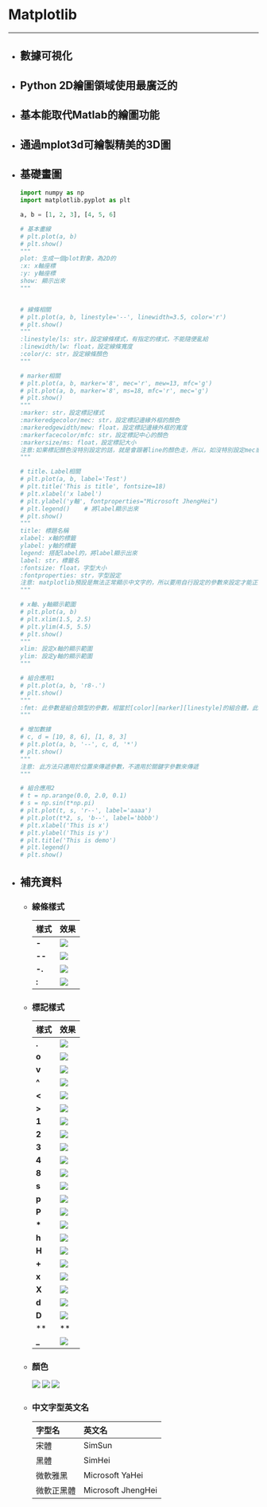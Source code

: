 # Matplotlib
---

+ ## 數據可視化
+ ## Python 2D繪圖領域使用最廣泛的
+ ## 基本能取代Matlab的繪圖功能
+ ## 通過mplot3d可繪製精美的3D圖
+ ## 基礎畫圖
    ```python
    import numpy as np
    import matplotlib.pyplot as plt

    a, b = [1, 2, 3], [4, 5, 6]

    # 基本畫線
    # plt.plot(a, b)
    # plt.show()
    """
    plot: 生成一個plot對象，為2D的
    :x: x軸座標
    :y: y軸座標
    show: 顯示出來
    """


    # 線條相關
    # plt.plot(a, b, linestyle='--', linewidth=3.5, color='r')
    # plt.show()
    """
    :linestyle/ls: str，設定線條樣式，有指定的樣式，不能隨便亂給
    :linewidth/lw: float，設定線條寬度
    :color/c: str，設定線條顏色
    """

    # marker相關
    # plt.plot(a, b, marker='8', mec='r', mew=13, mfc='g')
    # plt.plot(a, b, marker='8', ms=18, mfc='r', mec='g')
    # plt.show()
    """
    :marker: str，設定標記樣式
    :markeredgecolor/mec: str，設定標記邊緣外框的顏色
    :markeredgewidth/mew: float，設定標記邊緣外框的寬度
    :markerfacecolor/mfc: str，設定標記中心的顏色
    :markersize/ms: float，設定標記大小
    注意:如果標記顏色沒特別設定的話，就是會跟著line的顏色走，所以，如沒特別設定mec或mfc，就會接跟著color參數走
    """

    # title、Label相關
    # plt.plot(a, b, label='Test')
    # plt.title('This is title', fontsize=18)
    # plt.xlabel('x label')
    # plt.ylabel('y軸', fontproperties="Microsoft JhengHei")
    # plt.legend()    # 將label顯示出來
    # plt.show()
    """
    title: 標題名稱
    xlabel: x軸的標籤
    ylabel: y軸的標籤
    legend: 搭配label的，將label顯示出來
    label: str，標籤名
    :fontsize: float，字型大小
    :fontproperties: str，字型設定
    注意: matplotlib預設是無法正常顯示中文字的，所以要用自行設定的參數來設定才能正常顯示中文字
    """

    # x軸、y軸顯示範圍
    # plt.plot(a, b)
    # plt.xlim(1.5, 2.5)
    # plt.ylim(4.5, 5.5)
    # plt.show()
    """
    xlim: 設定x軸的顯示範圍
    ylim: 設定y軸的顯示範圍
    """

    # 組合應用1
    # plt.plot(a, b, 'r8-.')
    # plt.show()
    """
    :fmt: 此參數是組合類型的參數，相當於[color][marker][linestyle]的組合體，此參數只能用位置參數傳遞，不可用關鍵字參數傳遞
    """

    # 增加數據
    # c, d = [10, 8, 6], [1, 8, 3]
    # plt.plot(a, b, '--', c, d, '*')
    # plt.show()
    """
    注意: 此方法只適用於位置來傳遞參數，不適用於關鍵字參數來傳遞
    """

    # 組合應用2
    # t = np.arange(0.0, 2.0, 0.1)
    # s = np.sin(t*np.pi)
    # plt.plot(t, s, 'r--', label='aaaa')
    # plt.plot(t*2, s, 'b--', label='bbbb')
    # plt.xlabel('This is x')
    # plt.ylabel('This is y')
    # plt.title('This is demo')
    # plt.legend()
    # plt.show()
    ```
+ ## 補充資料
  + ### 線條樣式
    |樣式|效果|
    |:-|:-
    |**-**|![](../Image/LineStyle_01.png)
    |**--**|![](../Image/LineStyle_02.png)
    |**-.**|![](../Image/LineStyle_03.png)
    |**:**|![](../Image/LineStyle_04.png)

  + ### 標記樣式
    |樣式|效果
    |:-|:-|
    |**.**|![](../Image/matplotlib_marker_01.png)    
    |**o**|![](../Image/matplotlib_marker_02.png)    
    |**v**|![](../Image/matplotlib_marker_03.png)    
    |**^**|![](../Image/matplotlib_marker_04.png)    
    |**<**|![](../Image/matplotlib_marker_05.png)    
    |**>**|![](../Image/matplotlib_marker_06.png)    
    |**1**|![](../Image/matplotlib_marker_07.png)    
    |**2**|![](../Image/matplotlib_marker_08.png)    
    |**3**|![](../Image/matplotlib_marker_09.png)    
    |**4**|![](../Image/matplotlib_marker_10.png)    
    |**8**|![](../Image/matplotlib_marker_11.png)    
    |**s**|![](../Image/matplotlib_marker_12.png)    
    |**p**|![](../Image/matplotlib_marker_13.png)    
    |**P**|![](../Image/matplotlib_marker_14.png)    
    |**\***|![](../Image/matplotlib_marker_15.png)    
    |**h**|![](../Image/matplotlib_marker_16.png)    
    |**H**|![](../Image/matplotlib_marker_17.png)    
    |**+**|![](../Image/matplotlib_marker_18.png)    
    |**x**|![](../Image/matplotlib_marker_19.png)    
    |**X**|![](../Image/matplotlib_marker_20.png)    
    |**d**|![](../Image/matplotlib_marker_21.png)    
    |**D**|![](../Image/matplotlib_marker_22.png)    
    |**|**|![](../Image/matplotlib_marker_23.png)    
    |**_**|![](../Image/matplotlib_marker_24.png)    
  
  + ### 顏色    
    ![](../Image/matplotlib_color_01.png)
    ![](../Image/matplotlib_color_02.png)
    ![](../Image/matplotlib_color_03.png)

  + ### 中文字型英文名
    |字型名|英文名|
    |:-|:-|
    |宋體|SimSun|
    |黑體|SimHei|
    |微軟雅黑|Microsoft YaHei|
    |微軟正黑體|Microsoft JhengHei|